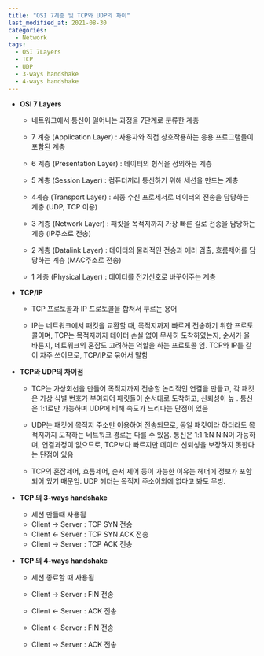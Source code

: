 ```yaml
---
title: "OSI 7계층 및 TCP와 UDP의 차이"
last_modified_at: 2021-08-30
categories:
  - Network
tags:
  - OSI 7Layers
  - TCP
  - UDP
  - 3-ways handshake
  - 4-ways handshake
---
```


- **OSI 7 Layers**

  - 네트워크에서 통신이 일어나는 과정을 7단계로 분류한 계층

  - 7 계층 (Application Layer) : 사용자와 직접 상호작용하는 응용 프로그램들이 포함된 계층

  - 6 계층 (Presentation Layer) : 데이터의 형식을 정의하는 계층

  - 5 계층 (Session Layer) : 컴퓨터끼리 통신하기 위해 세션을 만드는 계층

  - 4계층 (Transport Layer) : 최종 수신 프로세서로 데이터의 전송을 담당하는 계층 (UDP, TCP 이용)

  - 3 계층 (Network Layer) : 패킷을 목적지까지 가장 빠른 길로 전송을 담당하는 계층 (IP주소로 전송)

  - 2 계층 (Datalink Layer) : 데이터의 물리적인 전송과 에러 검출, 흐름제어를 담당하는 계층 (MAC주소로 전송)

  - 1 계층 (Physical Layer) : 데이터를 전기신호로 바꾸어주는 계층

    

- **TCP/IP**

  - TCP 프로토콜과 IP 프로토콜을 합쳐서 부르는 용어

  - IP는 네트워크에서 패킷을 교환할 때,  목적지까지 빠르게 전송하기 위한 프로토콜이며, TCP는 목적지까지 데이터 손실 없이 무사히 도착하였는지, 순서가 올바른지, 네트워크의 혼잡도 고려하는 역할을 하는 프로토콜 임. TCP와 IP를 같이 자주 쓰이므로, TCP/IP로 묶어서 말함

    

- **TCP와 UDP의 차이점**

  - TCP는 가상회선을 만들어 목적지까지 전송할 논리적인 연결을 만들고, 각 패킷은 가상 식별 번호가 부여되어 패킷들이 순서대로 도착하고, 신뢰성이 높 . 통신은 1:1로만 가능하며 UDP에 비해 속도가 느리다는 단점이 있음

  - UDP는 패킷에 목적지 주소만 이용하여 전송되므로, 동일 패킷이라 하더라도 목적지까지 도착하는 네트워크 경로는 다를 수 있음.  통신은 1:1 1:N N:N이 가능하며, 연결과정이 없으므로, TCP보다 빠르지만 데이터 신뢰성을 보장하지 못한다는 단점이 있음

  - TCP의 혼잡제어, 흐름제어, 순서 제어 등이 가능한 이유는 헤더에 정보가 포함되어 있기 때문임. UDP 헤더는 목적지 주소이외에 없다고 봐도 무방.

    

- **TCP 의 3-ways handshake**

  - 세션 만들때 사용됨
  - Client -> Server : TCP SYN 전송
  - Client <- Server : TCP SYN ACK 전송
  - Client -> Server : TCP ACK 전송

  

- **TCP 의 4-ways handshake** 

  - 세션 종료할 때 사용됨

  - Client -> Server : FIN 전송

  - Client <- Server : ACK 전송

  - Client <- Server : FIN 전송

  - Client -> Server : ACK 전송
